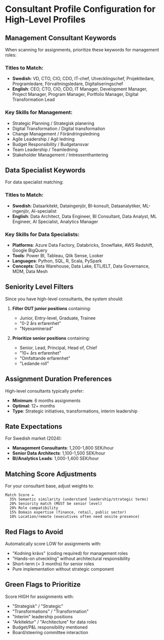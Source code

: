 # Consultant Profile Configuration for High-Level Profiles

## Management Consultant Keywords
When scanning for assignments, prioritize these keywords for management roles:

### Titles to Match:
- **Swedish**: VD, CTO, CIO, CDO, IT-chef, Utvecklingschef, Projektledare, Programledare, Förvaltningsledare, Digitaliseringschef
- **English**: CEO, CTO, CIO, CDO, IT Manager, Development Manager, Project Manager, Program Manager, Portfolio Manager, Digital Transformation Lead

### Key Skills for Management:
- Strategic Planning / Strategisk planering
- Digital Transformation / Digital transformation
- Change Management / Förändringsledning
- Agile Leadership / Agil ledning
- Budget Responsibility / Budgetansvar
- Team Leadership / Teamledning
- Stakeholder Management / Intressenthantering

## Data Specialist Keywords
For data specialist matching:

### Titles to Match:
- **Swedish**: Dataarkitekt, Dataingenjör, BI-konsult, Dataanalytiker, ML-ingenjör, AI-specialist
- **English**: Data Architect, Data Engineer, BI Consultant, Data Analyst, ML Engineer, AI Specialist, Analytics Manager

### Key Skills for Data Specialists:
- **Platforms**: Azure Data Factory, Databricks, Snowflake, AWS Redshift, Google BigQuery
- **Tools**: Power BI, Tableau, Qlik Sense, Looker
- **Languages**: Python, SQL, R, Scala, PySpark
- **Concepts**: Data Warehouse, Data Lake, ETL/ELT, Data Governance, MDM, Data Mesh

## Seniority Level Filters
Since you have high-level consultants, the system should:

1. **Filter OUT junior positions** containing:
   - Junior, Entry-level, Graduate, Trainee
   - "0-2 års erfarenhet"
   - "Nyexaminerad"

2. **Prioritize senior positions** containing:
   - Senior, Lead, Principal, Head of, Chief
   - "10+ års erfarenhet"
   - "Omfattande erfarenhet"
   - "Ledande roll"

## Assignment Duration Preferences
High-level consultants typically prefer:
- **Minimum**: 6 months assignments
- **Optimal**: 12+ months
- **Type**: Strategic initiatives, transformations, interim leadership

## Rate Expectations
For Swedish market (2024):
- **Management Consultants**: 1,200-1,800 SEK/hour
- **Senior Data Architects**: 1,100-1,500 SEK/hour
- **BI/Analytics Leads**: 1,000-1,400 SEK/hour

## Matching Score Adjustments
For your consultant base, adjust weights to:
```
Match Score = 
  35% Semantic similarity (understand leadership/strategic terms)
  20% Seniority match (MUST be senior level)
  20% Role compatibility
  15% Domain expertise (finance, retail, public sector)
  10% Location/remote (executives often need onsite presence)
```

## Red Flags to Avoid
Automatically score LOW for assignments with:
- "Kodning krävs" (coding required) for management roles
- "Hands-on utveckling" without architectural responsibility
- Short-term (< 3 months) for senior roles
- Pure implementation without strategic component

## Green Flags to Prioritize
Score HIGH for assignments with:
- "Strategisk" / "Strategic" 
- "Transformations" / "Transformation"
- "Interim" leadership positions
- "Arkitektur" / "Architecture" for data roles
- Budget/P&L responsibility mentioned
- Board/steering committee interaction